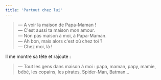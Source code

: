 ```yaml
---
title: 'Partout chez lui'
---
```


> — A voir la maison de Papa-Maman !  
> — C'est aussi ta maison mon amour.  
> — Non pas maison à moi, à Papa-Maman.  
> — Ah bon, mais alors c'est où chez toi ?  
> — Chez moi, là !

Il me montre sa tête et rajoute :

> — Tout les gens dans maison à moi : papa, maman, papy, mamie, bébé, les
> copains, les pirates, Spider-Man, Batman...
